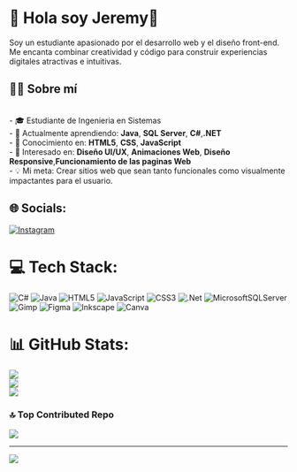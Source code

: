 # 💫 Hola soy Jeremy💫
Soy un estudiante apasionado por el desarrollo web y el diseño front-end. Me encanta combinar creatividad y código para construir experiencias digitales atractivas e intuitivas.  <br>

## 🧑‍💻 **Sobre mí** 
 <br>- 🎓 Estudiante de Ingenieria en Sistemas  <br>- 🌱 Actualmente aprendiendo: **Java**, **SQL Server**, **C#**,**.NET** <br>- 🌱 Conocimiento en: **HTML5**, **CSS**, **JavaScript** <br>- 🎨 Interesado en: **Diseño UI/UX**, **Animaciones Web**, **Diseño Responsive**,**Funcionamiento de las paginas Web**  <br>- 💡 Mi meta: Crear sitios web que sean tanto funcionales como visualmente impactantes para el usuario.

## 🌐 Socials:
[![Instagram](https://img.shields.io/badge/Instagram-%23E4405F.svg?logo=Instagram&logoColor=white)](https://instagram.com/jee_almengor) 

# 💻 Tech Stack:
![C#](https://img.shields.io/badge/c%23-%23239120.svg?style=for-the-badge&logo=csharp&logoColor=white) ![Java](https://img.shields.io/badge/java-%23ED8B00.svg?style=for-the-badge&logo=openjdk&logoColor=white) ![HTML5](https://img.shields.io/badge/html5-%23E34F26.svg?style=for-the-badge&logo=html5&logoColor=white) ![JavaScript](https://img.shields.io/badge/javascript-%23323330.svg?style=for-the-badge&logo=javascript&logoColor=%23F7DF1E) ![CSS3](https://img.shields.io/badge/css3-%231572B6.svg?style=for-the-badge&logo=css3&logoColor=white) ![.Net](https://img.shields.io/badge/.NET-5C2D91?style=for-the-badge&logo=.net&logoColor=white) ![MicrosoftSQLServer](https://img.shields.io/badge/Microsoft%20SQL%20Server-CC2927?style=for-the-badge&logo=microsoft%20sql%20server&logoColor=white) ![Gimp](https://img.shields.io/badge/Gimp-657D8B?style=for-the-badge&logo=gimp&logoColor=FFFFFF) ![Figma](https://img.shields.io/badge/figma-%23F24E1E.svg?style=for-the-badge&logo=figma&logoColor=white) ![Inkscape](https://img.shields.io/badge/Inkscape-e0e0e0?style=for-the-badge&logo=inkscape&logoColor=080A13) ![Canva](https://img.shields.io/badge/Canva-%2300C4CC.svg?style=for-the-badge&logo=Canva&logoColor=white)
# 📊 GitHub Stats:
![](https://github-readme-stats.vercel.app/api?username=jeremyjos17&theme=gotham&hide_border=false&include_all_commits=true&count_private=true)<br/>
![](https://github-readme-streak-stats.herokuapp.com/?user=jeremyjos17&theme=gotham&hide_border=false)<br/>
![](https://github-readme-stats.vercel.app/api/top-langs/?username=jeremyjos17&theme=gotham&hide_border=false&include_all_commits=true&count_private=true&layout=compact)

### 🔝 Top Contributed Repo
![](https://github-contributor-stats.vercel.app/api?username=jeremyjos17&limit=5&theme=dark&combine_all_yearly_contributions=true)

---
[![](https://visitcount.itsvg.in/api?id=jeremyjos17&icon=0&color=0)](https://visitcount.itsvg.in)

<!-- Proudly created with GPRM ( https://gprm.itsvg.in ) -->
